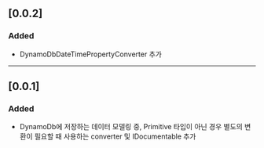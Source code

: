 
## [0.0.2]
### Added
- DynamoDbDateTimePropertyConverter 추가

---
## [0.0.1]
### Added
- DynamoDb에 저장하는 데이터 모델링 중, Primitive 타입이 아닌 경우 별도의 변환이 필요할 때 사용하는 converter 및 IDocumentable 추가